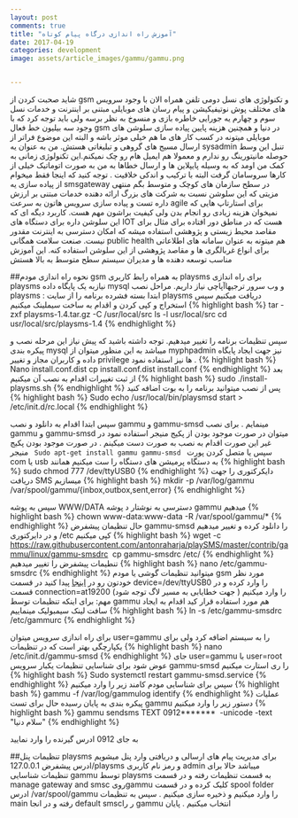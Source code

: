 ```yaml
---
layout: post
comments: true
title: "آموزش راه اندازی درگاه پیام کوتاه"
date: 2017-04-19
categories: development
image: assets/article_images/gammu/gammu.png


---
```

شاید صحبت کردن از gsm  و تکنولوژی های نسل دومی تلفن همراه الان با وجود سرویس های مختلف پوش نوتیفیکیشن و پیام رسان های موبایلی مبتنی بر اینترنت و خدمات نسل سوم و چهارم یه جورایی خاطره بازی و منسوخ به نظر برسه ولی باید توجه کرد که با وجود سه بیلیون خط فعال gsm در دنیا و همچنین هزینه پایین پیاده سازی سلوشن های موبایلی میتونه در کسب کار های ما هم خیلی موثر باشه و البته این موضوع فراتر از ارسال مسیج های گروهی و تبلیغاتی هستش.
من به عنوان یه sysadmin تنبل این وسط حوصله مانیتورینگ رو ندارم و معمولا هم ایمیل هام رو چک نمیکنم.این تکنولوژی زمانی به کمک من اومد که به وسیله پایپلاین ها و ارسال خطاها به من به صورت اتوماتیک خیلی از کارها سروسامان گرفت البته با ترکیب و اندکی خلاقیت . توجه کنید که اینجا فقط میخوام از پیاده سازی یه smsgateway در سطح  سازمان های کوچک و متوسط بگم منتهی مزیتی که این سلوشن نسبت به شرکت های بزرگ ارائه دهنده خدمات مبتنی بر ارزش داره تست و پیاده سازی سرویس هاتون به سرعت agile برای استارتاپ هایی که نمیخوان هزینه زیادی رو انجام بدن ولی کیفیت براشون مهم هست. کاربرد دیگه ای که این سلوشن داره برای دستگاه های IOT هست که در مناطق دور افتاده برای مثال برای مقاصد محیط زیستی و پژوهشی استفاده میشه که امکان دسترسی به اینترنت مقدور نیست.
صنعت سلامت همگانی public health هم میتونه به عنوان سامانه های اطلاعاتی برای انواع غربالگری ها و مقاصد پژوهشی از این سلوشن استفاده کنه.
این آموزش مناسب توسعه دهنده ها و مدیران سیستم سطح متوسط به بالا هستش


##نحوه راه اندازی مودم gsm به همراه رابط کاربری playsms
برای راه اندازی playsms  نیازبه یک پایگاه داده mysql  و وب سرور ترجیهاآپاچی نیاز داریم.
مراحل نصب playsms :
ابتدا بسته فشرده برنامه را از سایت playsms  دریافت میکنیم سپس استخراج و کپی کردن و اقدام به ساخت سیملینک میکنیم
{% highlight bash %}
tar  -zxf playsms-1.4.tar.gz -C /usr/local/src
ls -l usr/local/src
cd usr/local/src/playsms-1.4
{% endhighlight %}

سپس تنظیمات برنامه را تغییر میدهیم. توجه داشته باشید که پیش نیاز این مرحله نصب و پیکره بندی mysql  میباشد به این منظور میتوان از myphpadmin نیز جهت ایجاد پایگاه داده و کاربران مجاز و تغییر privilege ها نیز استفاده نمود .
{% highlight bash %}
Nano install.conf.dist
cp install.conf.dist install.conf
{% endhighlight %}
بعد از ثبت تغییرات اقدام به نصب آن میکنیم
{% highlight bash %}
sudo ./install-playsms.sh
{% endhighlight %}
پس از نصب میتوانید برنامه را به بوت اضافه کنید
{% highlight bash %}
 Sudo echo /usr/local/bin/playsmsd start > /etc/init.d/rc.local
{% endhighlight %}


سپس ابتدا اقدام به دانلود و نصب gammu  و gammu-smsd  مینمایم .
برای نصب gammu  و gammu-smsd  میتوان در صورت موجود بودن از پکیج منیجر استفاده نمود در غیر این صورت اقدام به نصب به صورت دست میکینم .
در صورت موجود بودن پکیج منیجر
<code>
Sudo apt-get install gammu gammu-smsd
</code>
سپس یا متصل کردن پورت com یا usb  به دستگاه پرمیشن های دستگاه را ست میکنیم همانند
{% highlight bash %}
sudo chmod 777 /dev/ttyUSB0
{% endhighlight %}
دایکرکتوری را جهت دریافت SMS  میسازیم
{% highlight bash %}
mkdir -p /var/log/gammu /var/spool/gammu/{inbox,outbox,sent,error}
{% endhighlight %}

سپس به پوشه WWW/DATA دسترسی به نوشتار د پوشه gammu میدهیم
{% highlight bash %}
chown www-data:www-data -R /var/spool/gammu/*
{% endhighlight %}
حال تنظیمان پیشفرض gammu-smsd را دانلود کرده و تغییر میدهیم و در دایرکتوری /etc  کپی میکنیم
{% highlight bash %}
wget -c https://raw.githubusercontent.com/antonraharja/playSMS/master/contrib/gammu/linux/gammu-smsdrc
 cp gammu-smsdrc /etc/
{% endhighlight %}
تنطیمات پیشفرض را تغییر میدهیم
{% highlight bash %}
nano /etc/gammu-smsdrc
{% endhighlight %}
میتوانید تنظیمات گوشی یا مودم gsm مورد نظر خودتون رو در [اینجا](https://wammu.eu/phones/) پیدا کنید
در قسمت device=/dev/ttyUSB0 را وارد کرده و در قسمت connection=at19200  را وارد میکنیم ( جهت خطایابی به مسیر لاگ توجه شود)
مهم: برای اینکه تنظیمات توسط gammu هم مورد استفاده قرار کید اقدام به ایجاد سافت لینک سیمبولیک مینماییم
{% highlight bash %}
ln -s /etc/gammu-smsdrc /etc/gammurc
{% endhighlight %}

برای راه اندازی سرویس میتوان user=gammu  را به سیستم اضافه کرد ولی برای یکپارچگی بهتر است که در تنظیمات
{% highlight bash %}
nano /etc/init.d/gammu-smsd
{% endhighlight %}
جای user=gammu  با user=root عوض شود
برای شناسایی تنظیمات یکبار سرویس gammu-smsd را ری استارت میکنیم
{% highlight bash %}
Sudo systemctl restart gammu-smsd.service
{% endhighlight %}
سپس برای شناسایی مودم  کامند زیر را وارد میکنیم
{% highlight bash %}
gammu -f /var/log/gammulog identify
{% endhighlight %}
عملیات پیکره بندی به پایان رسیده حال برای تست gammu دستور زیر را وارد میکنیم
 {% highlight bash %}
gammu sendsms TEXT 0912*******  -unicode -text "سلام دنیا"
{% endhighlight %}

به جای 0912 ادرس گیرنده را وارد نمایید

##تنظیمات پنل playsms
برای مدیریت پیام های ارسالی و دریافتی وارد پنل میشویم
ادرس پیشفرض 127.0.0.1/playsms و رمز نام کاربری admin  میباشد
حالا برای تنظیمات شناسایی gammu  توسط playsms به قسمت تنظیمات رفته و در قسمت manage gateway and smsc رویgammu  کلیک کرده و در قسمت spool folder  ادرس /var/spool/gammu را وارد میکنیم  و ذخیره سازی میکنیم . سپس به تنظیمات main رفته و در انجا default smscر را gammu  انتخاب میکنیم .
پایان



